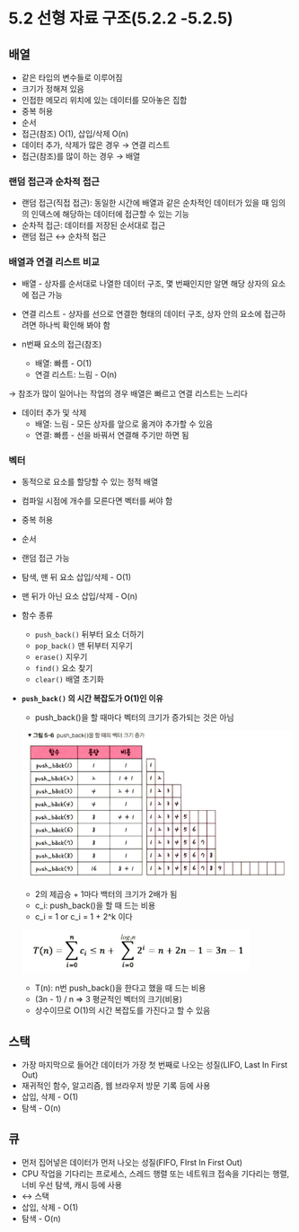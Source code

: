 # 5.2 선형 자료 구조(5.2.2 -5.2.5)

## 배열

- 같은 타입의 변수들로 이루어짐
- 크기가 정해져 있음
- 인접한 메모리 위치에 있는 데이터를 모아놓은 집합
- 중복 허용
- 순서
- 접근(참조) O(1), 삽입/삭제 O(n)
- 데이터 추가, 삭제가 많은 경우 → 연결 리스트
- 접근(참조)를 많이 하는 경우 → 배열

### 랜덤 접근과 순차적 접근

- 랜덤 접근(직접 접근): 동일한 시간에 배열과 같은 순차적인 데이터가 있을 때 임의의 인덱스에 해당하는 데이터에 접근할 수 있는 기능
- 순차적 접근: 데이터를 저장된 순서대로 접근
- 랜덤 접근 ↔ 순차적 접근

### 배열과 연결 리스트 비교

- 배열 - 상자를 순서대로 나열한 데이터 구조, 몇 번째인지만 알면 해당 상자의 요소에 접근 가능
- 연결 리스트 - 상자를 선으로 연결한 형태의 데이터 구조, 상자 안의 요소에 접근하려면 하나씩 확인해 봐야 함

- n번째 요소의 접근(참조)
    - 배열: 빠름 - O(1)
    - 연결 리스트: 느림 - O(n)

→ 참조가 많이 일어나는 작업의 경우 배열은 빠르고 연결 리스트는 느리다

- 데이터 추가 및 삭제
    - 배열: 느림 - 모든 상자를 앞으로 옮겨야 추가할 수 있음
    - 연결: 빠름 - 선을 바꿔서 연결해 주기만 하면 됨

### 벡터

- 동적으로 요소를 할당할 수 있는 정적 배열
- 컴파일 시점에 개수를 모른다면 벡터를 써야 함
- 중복 허용
- 순서
- 랜덤 접근 가능
- 탐색, 맨 뒤 요소 삽입/삭제 - O(1)
- 맨 뒤가 아닌 요소 삽입/삭제 - O(n)
- 함수 종류
    - `push_back()`  뒤부터 요소 더하기
    - `pop_back()` 맨 뒤부터 지우기
    - `erase()` 지우기
    - `find()` 요소 찾기
    - `clear()` 배열 초기화
- **`push_back()` 의 시간 복잡도가 O(1)인 이유**
    - push_back()을 할 때마다 벡터의 크기가 증가되는 것은 아님
    
    ![image.png](./image/image.png)
    
    - 2의 제곱승 + 1마다 백터의 크기가 2배가 됨
    - c_i: push_back()을 할 때 드는 비용
    - c_i = 1 or c_i = 1 + 2^k 이다
    
    ![image.png](./image/image%201.png)
    
    - T(n): n번 push_back()을 한다고 했을 때 드는 비용
    - (3n - 1) /  n ⇒ 3 평균적인 벡터의 크기(비용)
    - 상수이므로 O(1)의 시간 복잡도를 가진다고 할 수 있음

## 스택

- 가장 마지막으로 들어간 데이터가 가장 첫 번째로 나오는 성질(LIFO, Last In First Out)
- 재귀적인 함수, 알고리즘, 웹 브라우저 방문 기록 등에 사용
- 삽입, 삭제 - O(1)
- 탐색 - O(n)

## 큐

- 먼저 집어넣은 데이터가 먼저 나오는 성질(FIFO, FIrst In First Out)
- CPU 작업을 기다리는 프로세스, 스레드 행렬 또는 네트워크 접속을 기다리는 행렬, 너비 우선 탐색, 캐시 등에 사용
- ↔ 스택
- 삽입, 삭제 - O(1)
- 탐색 - O(n)